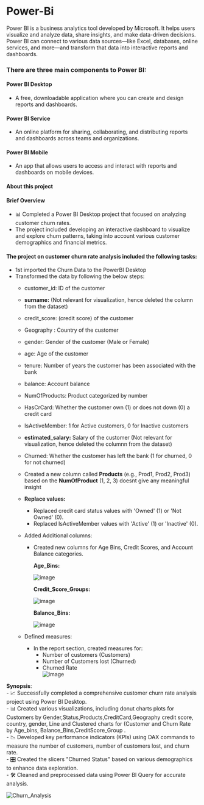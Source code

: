 # Power-Bi
Power BI is a business analytics tool developed by Microsoft. It helps users visualize and analyze data, share insights, and make data-driven decisions. Power BI can connect to various data sources—like Excel, databases, online services, and more—and transform that data into interactive reports and dashboards.

### There are three main components to Power BI:

#### Power BI Desktop 
  - A free, downloadable application where you can create and design reports and dashboards.
#### Power BI Service 
  - An online platform for sharing, collaborating, and distributing reports and dashboards across teams and organizations.
#### Power BI Mobile 
  - An app that allows users to access and interact with reports and dashboards on mobile devices.

#### About this project

#### Brief Overview
 - 📊 Completed a Power BI Desktop project that focused on analyzing customer churn rates.
 - The project included developing an interactive dashboard to visualize and explore churn patterns, taking into account various customer demographics and financial metrics.

#### The project on customer churn rate analysis included the following tasks:
 - 1st imported the Churn Data to the PowerBI Desktop
 -  Transformed the data by following the below steps:
     -  customer_id: ID of the customer
     -  **surname:** (Not relevant for visualization, hence deleted the column from the dataset)
     -  credit_score: (credit score) of the customer
     -  Geography : Country of the customer
     -  gender: Gender of the customer (Male or Female)
     -  age: Age of the customer
     -  tenure: Number of years the customer has been associated with the bank
     -  balance: Account balance
     -  NumOfProducts: Product categorized by number
     -  HasCrCard: Whether the customer own (1) or does not down (0) a credit card
     -  IsActiveMember: 1 for Active customers, 0 for Inactive customers
     -  **estimated_salary:** Salary of the customer (Not relevant for visualization, hence deleted the columnn from the dataset)
     -  Churned: Whether the customer has left the bank (1 for churned, 0 for not churned)
     -  Created a new column called **Products** (e.g., Prod1, Prod2, Prod3) based on the **NumOfProduct** (1, 2, 3) doesnt give any meaningful insight<br/>
     
     - **Replace values:**
         - Replaced credit card status values with 'Owned' (1) or 'Not Owned' (0).
         - Replaced IsActiveMember values with 'Active' (1) or 'Inactive' (0).

     - Added Additional  columns:
         - Created new columns for Age Bins, Credit Scores, and Account Balance categories.
           
            **Age_Bins:**
           
            ![image](https://github.com/user-attachments/assets/3c0fc892-a9c8-441e-9d8a-a1fceacb3180)
           
           **Credit_Score_Groups:**
           
           ![image](https://github.com/user-attachments/assets/523274e8-1a94-4c4d-b459-af4edd203726)
           
           **Balance_Bins:**
           
           ![image](https://github.com/user-attachments/assets/0b2789ee-af2c-4972-8c7b-f19eae14a241)
     
      - Defined measures:
          - In the report section, created measures for:<br/>
            - Number of customers (Customers)<br/>
            - Number of Customers lost (Churned)<br/>
            - Churned Rate<br/>
            ![image](https://github.com/user-attachments/assets/e0661c39-b7f3-4586-9222-cd21ae83b84a)

 **Synopsis**:<br/>
    - 📈 Successfully completed a comprehensive customer churn rate analysis project using Power BI Desktop. <br/>
    - 📊 Created various visualizations, including donut charts plots for Customers by  Gender,Status,Products,CreditCard,Geography credit score, country, gender, 
          Line and Clustered charts for (Customer and Churn Rate by Age_bins, Balance_Bins,CreditScore_Group .<br/>
    - 📉 Developed key performance indicators (KPIs) using DAX commands to measure the number of customers, number of customers lost, and churn rate. <br/>
    - 🎛️ Created the slicers "Churned Status" based on various demographics to enhance data exploration. <br/>
    - 🛠️ Cleaned and preprocessed data using Power BI Query for accurate analysis. <br/>
   
   ![Churn_Analysis](https://github.com/user-attachments/assets/e244407a-b9dc-45bd-b6a1-59de826c5e4d)




